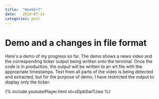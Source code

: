 ```yaml
---
title:  "Week6+7"
date:   2019-07-14 
categories: post
---
```


# Demo and a changes in file format

Here's a demo of my progress so far. The demo shows a news video and the corresponding ticker output being written onto the terminal. Once the code is in production, the output will be written to an srt file with the appropriate timestamps. Text from all parts of the video is being detected and extracted, but for the purpose of demo, I have restricted the output to display only the ticker. 

{% include youtubePlayer.html id=oDpbSwITJws %}

